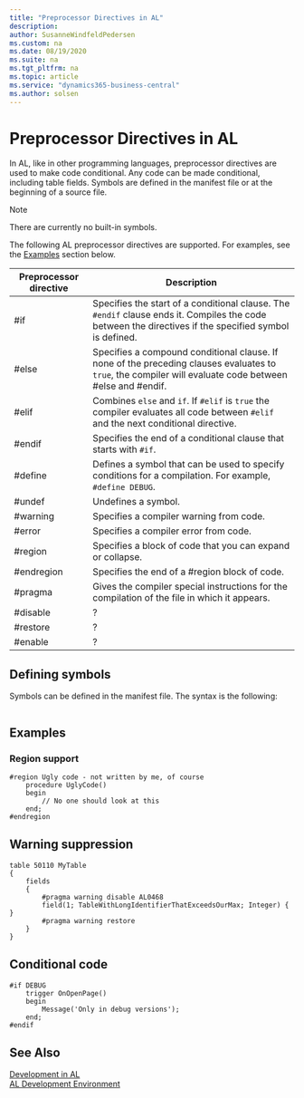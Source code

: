```yaml
---
title: "Preprocessor Directives in AL"
description: 
author: SusanneWindfeldPedersen
ms.custom: na
ms.date: 08/19/2020
ms.suite: na
ms.tgt_pltfrm: na
ms.topic: article
ms.service: "dynamics365-business-central"
ms.author: solsen
---
```


# Preprocessor Directives in AL

In AL, like in other programming languages, preprocessor directives are used to make code conditional. Any code can be made conditional, including table fields. Symbols are defined in the manifest file or at the beginning of a source file. 

> [!NOTE]  
> There are currently no built-in symbols.

The following AL preprocessor directives are supported. For examples, see the [Examples](devenv-directives-in-al-md#Examples) section below.

|Preprocessor directive |Description |
|-----------------------|------------|
|#if                    | Specifies the start of a conditional clause. The `#endif` clause ends it. Compiles the code between the directives if the specified symbol is defined. |
|#else                  | Specifies a compound conditional clause. If none of the preceding clauses evaluates to `true`, the compiler will evaluate code between #else and #endif. |
|#elif                  | Combines `else` and `if`. If `#elif` is `true` the compiler evaluates all code between `#elif` and the next conditional directive.|
|#endif                 | Specifies the end of a conditional clause that starts with `#if`. |
|#define                | Defines a symbol that can be used to specify conditions for a compilation. For example, `#define DEBUG`. |
|#undef                 | Undefines a symbol.  |
|#warning               | Specifies a compiler warning from code.  |
|#error                 | Specifies a compiler error from code. |
|#region                | Specifies a block of code that you can expand or collapse. |
|#endregion             | Specifies the end of a #region block of code. |
|#pragma                | Gives the compiler special instructions for the compilation of the file in which it appears. |
|#disable               | ? |
|#restore               | ? |
|#enable                | ? |

## Defining symbols

Symbols can be defined in the manifest file. The syntax is the following:

```

```

## Examples

### Region support

```
#region Ugly code - not written by me, of course
    procedure UglyCode()
    begin
        // No one should look at this
    end;
#endregion
```

## Warning suppression

```
table 50110 MyTable
{
    fields
    {
        #pragma warning disable AL0468
        field(1; TableWithLongIdentifierThatExceedsOurMax; Integer) { }
        #pragma warning restore
    }
}
```

## Conditional code

```
#if DEBUG
    trigger OnOpenPage()
    begin
        Message('Only in debug versions');
    end;
#endif

```

## See Also

[Development in AL](devenv-dev-overview.md)  
[AL Development Environment](devenv-reference-overview.md)